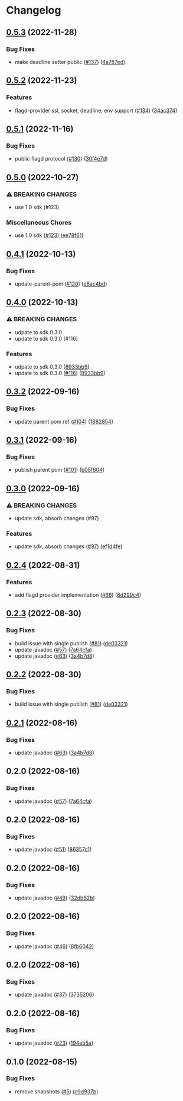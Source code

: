 # Changelog

## [0.5.3](https://github.com/open-feature/java-sdk-contrib/compare/dev.openfeature.contrib.providers.flagd-v0.5.2...dev.openfeature.contrib.providers.flagd-v0.5.3) (2022-11-28)


### Bug Fixes

* make deadline setter public ([#137](https://github.com/open-feature/java-sdk-contrib/issues/137)) ([4a787ed](https://github.com/open-feature/java-sdk-contrib/commit/4a787edd361ba61e95313c8708fdee9fc63fddcc))

## [0.5.2](https://github.com/open-feature/java-sdk-contrib/compare/dev.openfeature.contrib.providers.flagd-v0.5.1...dev.openfeature.contrib.providers.flagd-v0.5.2) (2022-11-23)


### Features

* flagd-provider ssl, socket, deadline, env support ([#134](https://github.com/open-feature/java-sdk-contrib/issues/134)) ([34ac374](https://github.com/open-feature/java-sdk-contrib/commit/34ac3747f86987cca23d6f22bf32c7c5fffa91c3))

## [0.5.1](https://github.com/open-feature/java-sdk-contrib/compare/dev.openfeature.contrib.providers.flagd-v0.5.0...dev.openfeature.contrib.providers.flagd-v0.5.1) (2022-11-16)


### Bug Fixes

* public flagd protocol ([#130](https://github.com/open-feature/java-sdk-contrib/issues/130)) ([30f4e7d](https://github.com/open-feature/java-sdk-contrib/commit/30f4e7d728c969cea1cd3d87724dc1c457ec1237))

## [0.5.0](https://github.com/open-feature/java-sdk-contrib/compare/dev.openfeature.contrib.providers.flagd-v0.4.1...dev.openfeature.contrib.providers.flagd-v0.5.0) (2022-10-27)


### ⚠ BREAKING CHANGES

* use 1.0 sdk (#123)

### Miscellaneous Chores

* use 1.0 sdk ([#123](https://github.com/open-feature/java-sdk-contrib/issues/123)) ([ee78f61](https://github.com/open-feature/java-sdk-contrib/commit/ee78f610f669eff6f90ffc958e1be88ed203350f))

## [0.4.1](https://github.com/open-feature/java-sdk-contrib/compare/dev.openfeature.contrib.providers.flagd-v0.4.0...dev.openfeature.contrib.providers.flagd-v0.4.1) (2022-10-13)


### Bug Fixes

* update-parent-pom ([#120](https://github.com/open-feature/java-sdk-contrib/issues/120)) ([d8ac4bd](https://github.com/open-feature/java-sdk-contrib/commit/d8ac4bdba6b5d9efb98ea641d50337f0e3ba3139))

## [0.4.0](https://github.com/open-feature/java-sdk-contrib/compare/dev.openfeature.contrib.providers.flagd-v0.3.2...dev.openfeature.contrib.providers.flagd-v0.4.0) (2022-10-13)


### ⚠ BREAKING CHANGES

* udpate to sdk 0.3.0
* update to sdk 0.3.0 (#116)

### Features

* udpate to sdk 0.3.0 ([8933bb9](https://github.com/open-feature/java-sdk-contrib/commit/8933bb9b4521e44572b67e6784fd7ce6c541d7b8))
* update to sdk 0.3.0 ([#116](https://github.com/open-feature/java-sdk-contrib/issues/116)) ([8933bb9](https://github.com/open-feature/java-sdk-contrib/commit/8933bb9b4521e44572b67e6784fd7ce6c541d7b8))

## [0.3.2](https://github.com/open-feature/java-sdk-contrib/compare/dev.openfeature.contrib.providers.flagd-v0.3.1...dev.openfeature.contrib.providers.flagd-v0.3.2) (2022-09-16)


### Bug Fixes

* update parent pom ref ([#104](https://github.com/open-feature/java-sdk-contrib/issues/104)) ([1882854](https://github.com/open-feature/java-sdk-contrib/commit/1882854775a881314ae75a178b2c354669b2619a))

## [0.3.1](https://github.com/open-feature/java-sdk-contrib/compare/dev.openfeature.contrib.providers.flagd-v0.3.0...dev.openfeature.contrib.providers.flagd-v0.3.1) (2022-09-16)


### Bug Fixes

* publish parent pom ([#101](https://github.com/open-feature/java-sdk-contrib/issues/101)) ([b05f604](https://github.com/open-feature/java-sdk-contrib/commit/b05f604e393126e14cc6849760d5a29a3a3c7484))

## [0.3.0](https://github.com/open-feature/java-sdk-contrib/compare/dev.openfeature.contrib.providers.flagd-v0.2.4...dev.openfeature.contrib.providers.flagd-v0.3.0) (2022-09-16)


### ⚠ BREAKING CHANGES

* update sdk, absorb changes (#97)

### Features

* update sdk, absorb changes ([#97](https://github.com/open-feature/java-sdk-contrib/issues/97)) ([ef1d4fe](https://github.com/open-feature/java-sdk-contrib/commit/ef1d4fe2692d74a973a13b33a0617b2a8b295559))

## [0.2.4](https://github.com/open-feature/java-sdk-contrib/compare/dev.openfeature.contrib.providers.flagd-v0.2.3...dev.openfeature.contrib.providers.flagd-v0.2.4) (2022-08-31)


### Features

* add flagd provider implementation ([#66](https://github.com/open-feature/java-sdk-contrib/issues/66)) ([8d299c4](https://github.com/open-feature/java-sdk-contrib/commit/8d299c41ad0bef8c3e81cc3c50932f1ee254c644))

## [0.2.3](https://github.com/open-feature/java-sdk-contrib/compare/dev.openfeature.contrib.providers.flagd-v0.2.2...dev.openfeature.contrib.providers.flagd-v0.2.3) (2022-08-30)


### Bug Fixes

* build issue with single publish ([#81](https://github.com/open-feature/java-sdk-contrib/issues/81)) ([de03321](https://github.com/open-feature/java-sdk-contrib/commit/de0332125253ff61df388caa502dbfecc244531a))
* update javadoc ([#57](https://github.com/open-feature/java-sdk-contrib/issues/57)) ([7a64cfa](https://github.com/open-feature/java-sdk-contrib/commit/7a64cfa0ab835139603e4a582f3a2b91f24207bb))
* update javadoc ([#63](https://github.com/open-feature/java-sdk-contrib/issues/63)) ([3a4b7d8](https://github.com/open-feature/java-sdk-contrib/commit/3a4b7d83e2272d43e252f6a1201c4e3a7aee4330))

## [0.2.2](https://github.com/open-feature/java-sdk-contrib/compare/dev.openfeature.contrib.providers.flagd-v0.2.1...dev.openfeature.contrib.providers.flagd-v0.2.2) (2022-08-30)


### Bug Fixes

* build issue with single publish ([#81](https://github.com/open-feature/java-sdk-contrib/issues/81)) ([de03321](https://github.com/open-feature/java-sdk-contrib/commit/de0332125253ff61df388caa502dbfecc244531a))

## [0.2.1](https://github.com/open-feature/java-sdk-contrib/compare/dev.openfeature.contrib.providers.flagd-v0.2.0...dev.openfeature.contrib.providers.flagd-v0.2.1) (2022-08-16)


### Bug Fixes

* update javadoc ([#63](https://github.com/open-feature/java-sdk-contrib/issues/63)) ([3a4b7d8](https://github.com/open-feature/java-sdk-contrib/commit/3a4b7d83e2272d43e252f6a1201c4e3a7aee4330))

## 0.2.0 (2022-08-16)


### Bug Fixes

* update javadoc ([#57](https://github.com/open-feature/java-sdk-contrib/issues/57)) ([7a64cfa](https://github.com/open-feature/java-sdk-contrib/commit/7a64cfa0ab835139603e4a582f3a2b91f24207bb))

## 0.2.0 (2022-08-16)


### Bug Fixes

* update javadoc ([#51](https://github.com/open-feature/java-sdk-contrib/issues/51)) ([86357c1](https://github.com/open-feature/java-sdk-contrib/commit/86357c1aec5fec443dc96661bf9e5c3edb100808))

## 0.2.0 (2022-08-16)


### Bug Fixes

* update javadoc ([#49](https://github.com/open-feature/java-sdk-contrib/issues/49)) ([32db62b](https://github.com/open-feature/java-sdk-contrib/commit/32db62b599d5e446f33e314bebcbed951efa5039))

## 0.2.0 (2022-08-16)


### Bug Fixes

* update javadoc ([#46](https://github.com/open-feature/java-sdk-contrib/issues/46)) ([8fb6042](https://github.com/open-feature/java-sdk-contrib/commit/8fb6042370bdbe303b0cbdba8993f97414fd24cc))

## 0.2.0 (2022-08-16)


### Bug Fixes

* update javadoc ([#37](https://github.com/open-feature/java-sdk-contrib/issues/37)) ([3735206](https://github.com/open-feature/java-sdk-contrib/commit/373520679c4d7ce6120b30d0a354ad7040d6f030))

## 0.2.0 (2022-08-16)


### Bug Fixes

* update javadoc ([#23](https://github.com/open-feature/java-sdk-contrib/issues/23)) ([194eb5a](https://github.com/open-feature/java-sdk-contrib/commit/194eb5aa3384b1eab70b4f09084a227219a08eaf))

## 0.1.0 (2022-08-15)


### Bug Fixes

* remove snapshots ([#5](https://github.com/open-feature/java-sdk-contrib/issues/5)) ([c9d937b](https://github.com/open-feature/java-sdk-contrib/commit/c9d937b07febf26c5bd059ff258c2ee1cecadcd1))
